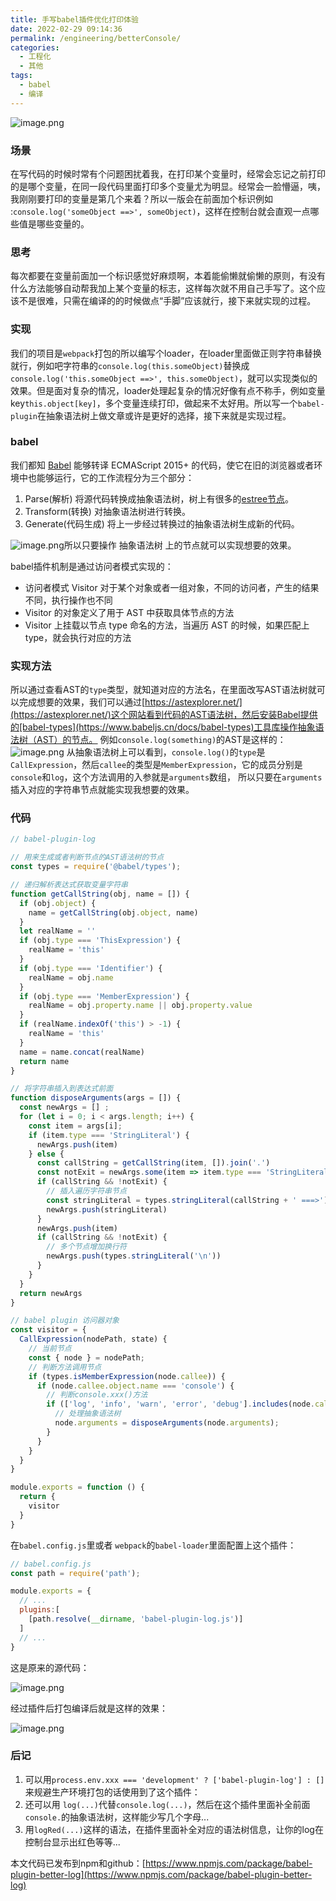 ```yaml
---
title: 手写babel插件优化打印体验
date: 2022-02-29 09:14:36
permalink: /engineering/betterConsole/
categories:
  - 工程化
  - 其他
tags:
  - babel
  - 编译
---
```

![image.png](https://xj-1253772569.file.myqcloud.com/img/image.png)

### 场景
在写代码的时候时常有个问题困扰着我，在打印某个变量时，经常会忘记之前打印的是哪个变量，在同一段代码里面打印多个变量尤为明显。经常会一脸懵逼，咦，我刚刚要打印的变量是第几个来着？所以一版会在前面加个标识例如 :`console.log('someObject ==>', someObject)`，这样在控制台就会直观一点哪些值是哪些变量的。

<!-- more -->

### 思考
每次都要在变量前面加一个标识感觉好麻烦啊，本着能偷懒就偷懒的原则，有没有什么方法能够自动帮我加上某个变量的标志，这样每次就不用自己手写了。这个应该不是很难，只需在编译的的时候做点“手脚”应该就行，接下来就实现的过程。

### 实现
我们的项目是`webpack`打包的所以编写个loader，在loader里面做正则字符串替换就行，例如吧字符串的`console.log(this.someObject)`替换成 `console.log('this.someObject ==>', this.someObject)`，就可以实现类似的效果。但是面对复杂的情况，loader处理起复杂的情况好像有点不称手，例如变量key`this.object[key]`，多个变量连续打印，做起来不太好用。所以写一个`babel-plugin`在抽象语法树上做文章或许是更好的选择，接下来就是实现过程。

### babel
我们都知 [Babel](https://www.babeljs.cn/) 能够转译 ECMAScript 2015+ 的代码，使它在旧的浏览器或者环境中也能够运行，它的工作流程分为三个部分：

1. Parse(解析) 将源代码转换成抽象语法树，树上有很多的[estree节点](https://github.com/estree/estree)。
1. Transform(转换) 对抽象语法树进行转换。
1. Generate(代码生成) 将上一步经过转换过的抽象语法树生成新的代码。

![image.png](https://xj-1253772569.file.myqcloud.com/img/image%20(1).png)所以只要操作 抽象语法树 上的节点就可以实现想要的效果。

babel插件机制是通过访问者模式实现的：

- 访问者模式 Visitor 对于某个对象或者一组对象，不同的访问者，产生的结果不同，执行操作也不同
- Visitor 的对象定义了用于 AST 中获取具体节点的方法
- Visitor 上挂载以节点 type 命名的方法，当遍历 AST 的时候，如果匹配上 type，就会执行对应的方法
### 实现方法
所以通过查看AST的`type`类型，就知道对应的方法名，在里面改写AST语法树就可以完成想要的效果，我们可以通过[https://astexplorer.net/](https://astexplorer.net/)这个网站看到代码的AST语法树，然后安装Babel提供的[babel-types](https://www.babeljs.cn/docs/babel-types)工具库操作抽象语法树（AST）的节点。
例如`console.log(something)`的AST是这样的：
![image.png](https://xj-1253772569.file.myqcloud.com/img/image%20(2).png)
从抽象语法树上可以看到，`console.log()`的`type`是`CallExpression`，然后`callee`的类型是`MemberExpression`，它的成员分别是`console`和`log`，这个方法调用的入参就是`arguments`数组，
所以只要在`arguments`插入对应的字符串节点就能实现我想要的效果。
### 代码
```javascript
// babel-plugin-log

// 用来生成或者判断节点的AST语法树的节点
const types = require('@babel/types');

// 递归解析表达式获取变量字符串
function getCallString(obj, name = []) {
  if (obj.object) {
    name = getCallString(obj.object, name)
  }
  let realName = ''
  if (obj.type === 'ThisExpression') {
    realName = 'this'
  }
  if (obj.type === 'Identifier') {
    realName = obj.name
  }
  if (obj.type === 'MemberExpression') {
    realName = obj.property.name || obj.property.value
  }
  if (realName.indexOf('this') > -1) {
    realName = 'this'
  }
  name = name.concat(realName)
  return name
}

// 将字符串插入到表达式前面
function disposeArguments(args = []) {
  const newArgs = [] ;
  for (let i = 0; i < args.length; i++) {
    const item = args[i];
    if (item.type === 'StringLiteral') {
      newArgs.push(item)
    } else {
      const callString = getCallString(item, []).join('.')
      const notExit = newArgs.some(item => item.type === 'StringLiteral' && item.value.indexOf(callString) > -1)
      if (callString && !notExit) {
        // 插入遍历字符串节点
        const stringLiteral = types.stringLiteral(callString + ' ===>')
        newArgs.push(stringLiteral)
      }
      newArgs.push(item)
      if (callString && !notExit) {
        // 多个节点增加换行符
        newArgs.push(types.stringLiteral('\n'))
      }
    }
  }
  return newArgs
}

// babel plugin 访问器对象
const visitor = {
  CallExpression(nodePath, state) {
    // 当前节点
    const { node } = nodePath;
    // 判断方法调用节点
    if (types.isMemberExpression(node.callee)) {
      if (node.callee.object.name === 'console') {
        // 判断console.xxx()方法
        if (['log', 'info', 'warn', 'error', 'debug'].includes(node.callee.property.name)) {
          // 处理抽象语法树
          node.arguments = disposeArguments(node.arguments);
        }
      }
    }
  }
}

module.exports = function () {
  return {
    visitor
  }
}
```
在`babel.config.js`里或者 `webpack`的`babel-loader`里面配置上这个插件：
```javascript
// babel.config.js
const path = require('path');

module.exports = {
  // ...
  plugins:[
    [path.resolve(__dirname, 'babel-plugin-log.js')]
  ]
  // ...
}
```
这是原来的源代码：  

![image.png](https://xj-1253772569.file.myqcloud.com/img/image%20(3).png)  

经过插件后打包编译后就是这样的效果：  

![image.png](https://xj-1253772569.file.myqcloud.com/img/image%20(4).png)
### 后记

1. 可以用`process.env.xxx === 'development' ? ['babel-plugin-log'] : []`来规避生产环境打包的话使用到了这个插件：
1. 还可以用 `log(...)`代替`console.log(...)`，然后在这个插件里面补全前面`console.`的抽象语法树，这样能少写几个字母...
1. 用`logRed(...)`这样的语法，在插件里面补全对应的语法树信息，让你的log在控制台显示出红色等等...

本文代码已发布到npm和github：[https://www.npmjs.com/package/babel-plugin-better-log](https://www.npmjs.com/package/babel-plugin-better-log)
